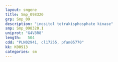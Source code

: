 ```yaml
---
layout: smgene
title: Smp_098320
grp: Smp_09
description: "inositol tetrakisphosphate kinase"
smp: Smp_098320.1
uniprot: "G4V8R8"
length:   504
cdd: "PLN02941, cl17255, pfam05770"
kk: K00913
categories: sm
---
```

